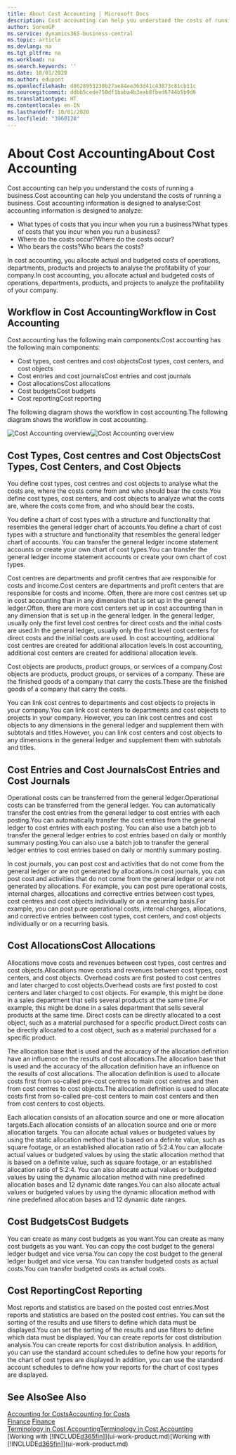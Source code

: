 ```yaml
---
title: About Cost Accounting | Microsoft Docs
description: Cost accounting can help you understand the costs of running a business.
author: SorenGP
ms.service: dynamics365-business-central
ms.topic: article
ms.devlang: na
ms.tgt_pltfrm: na
ms.workload: na
ms.search.keywords: ''
ms.date: 10/01/2020
ms.author: edupont
ms.openlocfilehash: d8628953230b27ae84ee363d41c43873c81cb11c
ms.sourcegitcommit: ddbb5cede750df1baba4b3eab8fbed6744b5b9d6
ms.translationtype: HT
ms.contentlocale: en-IN
ms.lasthandoff: 10/01/2020
ms.locfileid: "3960128"
---
```

# <a name="about-cost-accounting"></a><span data-ttu-id="ae171-103">About Cost Accounting</span><span class="sxs-lookup"><span data-stu-id="ae171-103">About Cost Accounting</span></span>
<span data-ttu-id="ae171-104">Cost accounting can help you understand the costs of running a business.</span><span class="sxs-lookup"><span data-stu-id="ae171-104">Cost accounting can help you understand the costs of running a business.</span></span> <span data-ttu-id="ae171-105">Cost accounting information is designed to analyse:</span><span class="sxs-lookup"><span data-stu-id="ae171-105">Cost accounting information is designed to analyze:</span></span>  

-   <span data-ttu-id="ae171-106">What types of costs that you incur when you run a business?</span><span class="sxs-lookup"><span data-stu-id="ae171-106">What types of costs that you incur when you run a business?</span></span>  
-   <span data-ttu-id="ae171-107">Where do the costs occur?</span><span class="sxs-lookup"><span data-stu-id="ae171-107">Where do the costs occur?</span></span>  
-   <span data-ttu-id="ae171-108">Who bears the costs?</span><span class="sxs-lookup"><span data-stu-id="ae171-108">Who bears the costs?</span></span>  

<span data-ttu-id="ae171-109">In cost accounting, you allocate actual and budgeted costs of operations, departments, products and projects to analyse the profitability of your company.</span><span class="sxs-lookup"><span data-stu-id="ae171-109">In cost accounting, you allocate actual and budgeted costs of operations, departments, products, and projects to analyze the profitability of your company.</span></span>  

## <a name="workflow-in-cost-accounting"></a><span data-ttu-id="ae171-110">Workflow in Cost Accounting</span><span class="sxs-lookup"><span data-stu-id="ae171-110">Workflow in Cost Accounting</span></span>  
<span data-ttu-id="ae171-111">Cost accounting has the following main components:</span><span class="sxs-lookup"><span data-stu-id="ae171-111">Cost accounting has the following main components:</span></span>  

-   <span data-ttu-id="ae171-112">Cost types, cost centres and cost objects</span><span class="sxs-lookup"><span data-stu-id="ae171-112">Cost types, cost centers, and cost objects</span></span>  
-   <span data-ttu-id="ae171-113">Cost entries and cost journals</span><span class="sxs-lookup"><span data-stu-id="ae171-113">Cost entries and cost journals</span></span>  
-   <span data-ttu-id="ae171-114">Cost allocations</span><span class="sxs-lookup"><span data-stu-id="ae171-114">Cost allocations</span></span>  
-   <span data-ttu-id="ae171-115">Cost budgets</span><span class="sxs-lookup"><span data-stu-id="ae171-115">Cost budgets</span></span>
-   <span data-ttu-id="ae171-116">Cost reporting</span><span class="sxs-lookup"><span data-stu-id="ae171-116">Cost reporting</span></span>  

<span data-ttu-id="ae171-117">The following diagram shows the workflow in cost accounting.</span><span class="sxs-lookup"><span data-stu-id="ae171-117">The following diagram shows the workflow in cost accounting.</span></span>  

<span data-ttu-id="ae171-118">![Cost Accounting overview](media/costaccountingoverview.png "CostAccountingOverview")</span><span class="sxs-lookup"><span data-stu-id="ae171-118">![Cost Accounting overview](media/costaccountingoverview.png "CostAccountingOverview")</span></span>  

## <a name="cost-types-cost-centers-and-cost-objects"></a><span data-ttu-id="ae171-119">Cost Types, Cost centres and Cost Objects</span><span class="sxs-lookup"><span data-stu-id="ae171-119">Cost Types, Cost Centers, and Cost Objects</span></span>  
<span data-ttu-id="ae171-120">You define cost types, cost centres and cost objects to analyse what the costs are, where the costs come from and who should bear the costs.</span><span class="sxs-lookup"><span data-stu-id="ae171-120">You define cost types, cost centers, and cost objects to analyze what the costs are, where the costs come from, and who should bear the costs.</span></span>  

<span data-ttu-id="ae171-121">You define a chart of cost types with a structure and functionality that resembles the general ledger chart of accounts.</span><span class="sxs-lookup"><span data-stu-id="ae171-121">You define a chart of cost types with a structure and functionality that resembles the general ledger chart of accounts.</span></span> <span data-ttu-id="ae171-122">You can transfer the general ledger income statement accounts or create your own chart of cost types.</span><span class="sxs-lookup"><span data-stu-id="ae171-122">You can transfer the general ledger income statement accounts or create your own chart of cost types.</span></span>  

<span data-ttu-id="ae171-123">Cost centres are departments and profit centres that are responsible for costs and income.</span><span class="sxs-lookup"><span data-stu-id="ae171-123">Cost centers are departments and profit centers that are responsible for costs and income.</span></span> <span data-ttu-id="ae171-124">Often, there are more cost centres set up in cost accounting than in any dimension that is set up in the general ledger.</span><span class="sxs-lookup"><span data-stu-id="ae171-124">Often, there are more cost centers set up in cost accounting than in any dimension that is set up in the general ledger.</span></span> <span data-ttu-id="ae171-125">In the general ledger, usually only the first level cost centres for direct costs and the initial costs are used.</span><span class="sxs-lookup"><span data-stu-id="ae171-125">In the general ledger, usually only the first level cost centers for direct costs and the initial costs are used.</span></span> <span data-ttu-id="ae171-126">In cost accounting, additional cost centres are created for additional allocation levels.</span><span class="sxs-lookup"><span data-stu-id="ae171-126">In cost accounting, additional cost centers are created for additional allocation levels.</span></span>  

<span data-ttu-id="ae171-127">Cost objects are products, product groups, or services of a company.</span><span class="sxs-lookup"><span data-stu-id="ae171-127">Cost objects are products, product groups, or services of a company.</span></span> <span data-ttu-id="ae171-128">These are the finished goods of a company that carry the costs.</span><span class="sxs-lookup"><span data-stu-id="ae171-128">These are the finished goods of a company that carry the costs.</span></span>  

<span data-ttu-id="ae171-129">You can link cost centres to departments and cost objects to projects in your company.</span><span class="sxs-lookup"><span data-stu-id="ae171-129">You can link cost centers to departments and cost objects to projects in your company.</span></span> <span data-ttu-id="ae171-130">However, you can link cost centres and cost objects to any dimensions in the general ledger and supplement them with subtotals and titles.</span><span class="sxs-lookup"><span data-stu-id="ae171-130">However, you can link cost centers and cost objects to any dimensions in the general ledger and supplement them with subtotals and titles.</span></span>  

## <a name="cost-entries-and-cost-journals"></a><span data-ttu-id="ae171-131">Cost Entries and Cost Journals</span><span class="sxs-lookup"><span data-stu-id="ae171-131">Cost Entries and Cost Journals</span></span>  
<span data-ttu-id="ae171-132">Operational costs can be transferred from the general ledger.</span><span class="sxs-lookup"><span data-stu-id="ae171-132">Operational costs can be transferred from the general ledger.</span></span> <span data-ttu-id="ae171-133">You can automatically transfer the cost entries from the general ledger to cost entries with each posting.</span><span class="sxs-lookup"><span data-stu-id="ae171-133">You can automatically transfer the cost entries from the general ledger to cost entries with each posting.</span></span> <span data-ttu-id="ae171-134">You can also use a batch job to transfer the general ledger entries to cost entries based on daily or monthly summary posting.</span><span class="sxs-lookup"><span data-stu-id="ae171-134">You can also use a batch job to transfer the general ledger entries to cost entries based on daily or monthly summary posting.</span></span>  

<span data-ttu-id="ae171-135">In cost journals, you can post cost and activities that do not come from the general ledger or are not generated by allocations.</span><span class="sxs-lookup"><span data-stu-id="ae171-135">In cost journals, you can post cost and activities that do not come from the general ledger or are not generated by allocations.</span></span> <span data-ttu-id="ae171-136">For example, you can post pure operational costs, internal charges, allocations and corrective entries between cost types, cost centres and cost objects individually or on a recurring basis.</span><span class="sxs-lookup"><span data-stu-id="ae171-136">For example, you can post pure operational costs, internal charges, allocations, and corrective entries between cost types, cost centers, and cost objects individually or on a recurring basis.</span></span>  

## <a name="cost-allocations"></a><span data-ttu-id="ae171-137">Cost Allocations</span><span class="sxs-lookup"><span data-stu-id="ae171-137">Cost Allocations</span></span>  
<span data-ttu-id="ae171-138">Allocations move costs and revenues between cost types, cost centres and cost objects.</span><span class="sxs-lookup"><span data-stu-id="ae171-138">Allocations move costs and revenues between cost types, cost centers, and cost objects.</span></span> <span data-ttu-id="ae171-139">Overhead costs are first posted to cost centres and later charged to cost objects.</span><span class="sxs-lookup"><span data-stu-id="ae171-139">Overhead costs are first posted to cost centers and later charged to cost objects.</span></span> <span data-ttu-id="ae171-140">For example, this might be done in a sales department that sells several products at the same time.</span><span class="sxs-lookup"><span data-stu-id="ae171-140">For example, this might be done in a sales department that sells several products at the same time.</span></span> <span data-ttu-id="ae171-141">Direct costs can be directly allocated to a cost object, such as a material purchased for a specific product.</span><span class="sxs-lookup"><span data-stu-id="ae171-141">Direct costs can be directly allocated to a cost object, such as a material purchased for a specific product.</span></span>  

<span data-ttu-id="ae171-142">The allocation base that is used and the accuracy of the allocation definition have an influence on the results of cost allocations.</span><span class="sxs-lookup"><span data-stu-id="ae171-142">The allocation base that is used and the accuracy of the allocation definition have an influence on the results of cost allocations.</span></span> <span data-ttu-id="ae171-143">The allocation definition is used to allocate costs first from so-called pre-cost centres to main cost centres and then from cost centres to cost objects.</span><span class="sxs-lookup"><span data-stu-id="ae171-143">The allocation definition is used to allocate costs first from so-called pre-cost centers to main cost centers and then from cost centers to cost objects.</span></span>  

<span data-ttu-id="ae171-144">Each allocation consists of an allocation source and one or more allocation targets.</span><span class="sxs-lookup"><span data-stu-id="ae171-144">Each allocation consists of an allocation source and one or more allocation targets.</span></span> <span data-ttu-id="ae171-145">You can allocate actual values or budgeted values by using the static allocation method that is based on a definite value, such as square footage, or an established allocation ratio of 5:2:4.</span><span class="sxs-lookup"><span data-stu-id="ae171-145">You can allocate actual values or budgeted values by using the static allocation method that is based on a definite value, such as square footage, or an established allocation ratio of 5:2:4.</span></span> <span data-ttu-id="ae171-146">You can also allocate actual values or budgeted values by using the dynamic allocation method with nine predefined allocation bases and 12 dynamic date ranges.</span><span class="sxs-lookup"><span data-stu-id="ae171-146">You can also allocate actual values or budgeted values by using the dynamic allocation method with nine predefined allocation bases and 12 dynamic date ranges.</span></span>  

## <a name="cost-budgets"></a><span data-ttu-id="ae171-147">Cost Budgets</span><span class="sxs-lookup"><span data-stu-id="ae171-147">Cost Budgets</span></span>  
<span data-ttu-id="ae171-148">You can create as many cost budgets as you want.</span><span class="sxs-lookup"><span data-stu-id="ae171-148">You can create as many cost budgets as you want.</span></span> <span data-ttu-id="ae171-149">You can copy the cost budget to the general ledger budget and vice versa.</span><span class="sxs-lookup"><span data-stu-id="ae171-149">You can copy the cost budget to the general ledger budget and vice versa.</span></span> <span data-ttu-id="ae171-150">You can transfer budgeted costs as actual costs.</span><span class="sxs-lookup"><span data-stu-id="ae171-150">You can transfer budgeted costs as actual costs.</span></span>  

## <a name="cost-reporting"></a><span data-ttu-id="ae171-151">Cost Reporting</span><span class="sxs-lookup"><span data-stu-id="ae171-151">Cost Reporting</span></span>  
<span data-ttu-id="ae171-152">Most reports and statistics are based on the posted cost entries.</span><span class="sxs-lookup"><span data-stu-id="ae171-152">Most reports and statistics are based on the posted cost entries.</span></span> <span data-ttu-id="ae171-153">You can set the sorting of the results and use filters to define which data must be displayed.</span><span class="sxs-lookup"><span data-stu-id="ae171-153">You can set the sorting of the results and use filters to define which data must be displayed.</span></span> <span data-ttu-id="ae171-154">You can create reports for cost distribution analysis.</span><span class="sxs-lookup"><span data-stu-id="ae171-154">You can create reports for cost distribution analysis.</span></span> <span data-ttu-id="ae171-155">In addition, you can use the standard account schedules to define how your reports for the chart of cost types are displayed.</span><span class="sxs-lookup"><span data-stu-id="ae171-155">In addition, you can use the standard account schedules to define how your reports for the chart of cost types are displayed.</span></span>  

## <a name="see-also"></a><span data-ttu-id="ae171-156">See Also</span><span class="sxs-lookup"><span data-stu-id="ae171-156">See Also</span></span>  
 [<span data-ttu-id="ae171-157">Accounting for Costs</span><span class="sxs-lookup"><span data-stu-id="ae171-157">Accounting for Costs</span></span>](finance-manage-cost-accounting.md)  
 <span data-ttu-id="ae171-158">[Finance](finance.md) </span><span class="sxs-lookup"><span data-stu-id="ae171-158">[Finance](finance.md) </span></span>  
 [<span data-ttu-id="ae171-159">Terminology in Cost Accounting</span><span class="sxs-lookup"><span data-stu-id="ae171-159">Terminology in Cost Accounting</span></span>](finance-terminology-in-cost-accounting.md)  
 <span data-ttu-id="ae171-160">[Working with [!INCLUDE[d365fin](includes/d365fin_md.md)]](ui-work-product.md)</span><span class="sxs-lookup"><span data-stu-id="ae171-160">[Working with [!INCLUDE[d365fin](includes/d365fin_md.md)]](ui-work-product.md)</span></span>
